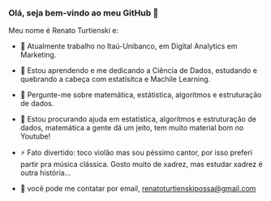 ### Olá, seja bem-vindo ao meu GitHub 👋

Meu nome é Renato Turtienski e:

- 🔭 Atualmente trabalho no Itaú-Unibanco, em Digital Analytics em Marketing. 

- 🌱 Estou aprendendo e me dedicando a Ciência de Dados, estudando e quebrando a cabeça com estatísitca e Machile Learning.

- 💬 Pergunte-me sobre matemática, estátistica, algoritmos e estruturação de dados.

- 🤔 Estou procurando ajuda em estatística, algoritmos e estruturação de dados, matemática a gente dá um jeito, tem muito material bom no Youtube! 

- ⚡ Fato divertido: toco violão mas sou péssimo cantor, por isso preferi partir pra música clássica. Gosto muito de xadrez, mas estudar xadrez é outra história...  

- :email: você pode me contatar por email, renatoturtienskipossa@gmail.com

<!--
**Turtienski/Turtienski** is a ✨ _special_ ✨ repository because its `README.md` (this file) appears on your GitHub profile.

Here are some ideas to get you started:

- 🔭 Atualmente trabalho no Itaú-Unibanco, com geração, manutenção e análise de indicadores operacionais.  
- 🌱 Estou aprendendo e me dedicando a Ciência de Dados, estudando e quebrando a cabeça com estatísitca e Machile Learning.
- 💬 Pergunte-me sobre matemática, estátistica, algoritmos e estruturação de dados.
- 🤔 Estou procurando ajuda em estatística, algoritmos e estruturação de dados, matemática a gente dá um jeito, tem muito material bom no Youtube! 
- ⚡ Fato divertido: toco violão mas sou péssimo cantor, por isso preferi partir pra música clássica. 
- :email: você pode me contatar por email por renatoturtienskipossa@gmail.com
-->
